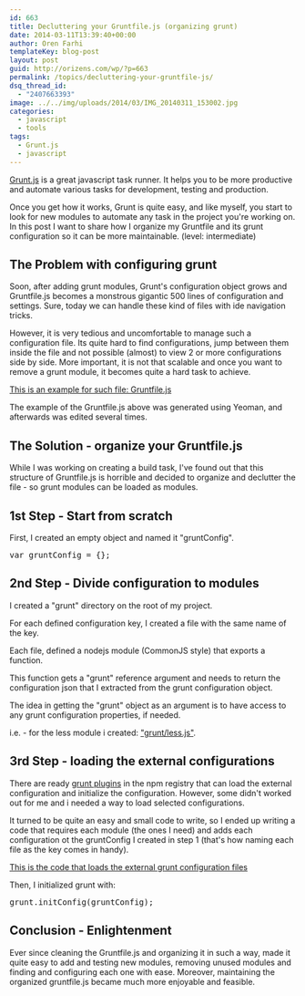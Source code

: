 ```yaml
---
id: 663
title: Decluttering your Gruntfile.js (organizing grunt)
date: 2014-03-11T13:39:40+00:00
author: Oren Farhi 
templateKey: blog-post
layout: post
guid: http://orizens.com/wp/?p=663
permalink: /topics/decluttering-your-gruntfile-js/
dsq_thread_id:
  - "2407663393"
image: ../../img/uploads/2014/03/IMG_20140311_153002.jpg
categories:
  - javascript
  - tools
tags:
  - Grunt.js
  - javascript
---
```

[Grunt.js](http://gruntjs.com/) is a great javascript task runner. It helps you to be more productive and automate various tasks for development, testing and production.

Once you get how it works, Grunt is quite easy, and like myself, you start to look for new modules to automate any task in the project you're working on. In this post I want to share how I organize my Gruntfile and its grunt configuration so it can be more maintainable. (level: intermediate)

<!--more-->

## The Problem with configuring grunt

Soon, after adding grunt modules, Grunt's configuration object grows and Gruntfile.js becomes a monstrous gigantic 500 lines of configuration and settings. Sure, today we can handle these kind of files with ide navigation tricks.

However, it is very tedious and uncomfortable to manage such a configuration file. Its quite hard to find configurations, jump between them inside the file and not possible (almost) to view 2 or more configurations side by side. More important, it is not that scalable and once you want to remove a grunt module, it becomes quite a hard task to achieve.

[This is an example for such file: Gruntfile.js](https://gist.github.com/orizens/9485151)

The example of the Gruntfile.js above was generated using Yeoman, and afterwards was edited several times.

## The Solution - organize your Gruntfile.js

While I was working on creating a build task, I've found out that this structure of Gruntfile.js is horrible and decided to organize and declutter the file - so grunt modules can be loaded as modules.

## 1st Step - Start from scratch

First, I created an empty object and named it "gruntConfig".

<pre class="brush:js">var gruntConfig = {};</pre></p> 

## 2nd Step - Divide configuration to modules

I created a "grunt" directory on the root of my project.
	  
For each defined configuration key, I created a file with the same name of the key.

Each file, defined a nodejs module (CommonJS style) that exports a function.
	  
This function gets a "grunt" reference argument and needs to return the configuration json that I extracted from the grunt configuration object.
	  
The idea in getting the "grunt" object as an argument is to have access to any grunt configuration properties, if needed.
  
i.e. - for the less module i created: ["grunt/less.js"](https://gist.github.com/orizens/9485171).

## 3rd Step - loading the external configurations

There are ready [grunt plugins](http://gruntjs.com/plugins) in the npm registry that can load the external configuration and initialize the configuration. However, some didn't worked out for me and i needed a way to load selected configurations.
	  
It turned to be quite an easy and small code to write, so I ended up writing a code that requires each module (the ones I need) and adds each configuration ot the gruntConfig I created in step 1 (that's how naming each file as the key comes in handy).
   
[This is the code that loads the external grunt configuration files](https://gist.github.com/orizens/9488045)
  
Then, I initialized grunt with:

<pre class="brush:js">grunt.initConfig(gruntConfig);</pre></p> 

## Conclusion - Enlightenment

Ever since cleaning the Gruntfile.js and organizing it in such a way, made it quite easy to add and testing new modules, removing unused modules and finding and configuring each one with ease. Moreover, maintaining the organized gruntfile.js became much more enjoyable and feasible.